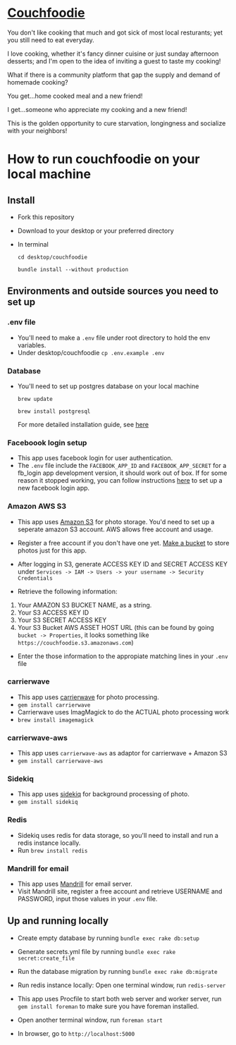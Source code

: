 <a href="http://couchfoodie.io" target="_blank">Couchfoodie</a>
===========

You don't like cooking that much and got sick of most local resturants; yet you still need to eat everyday.

I love cooking, whether it's fancy dinner cuisine or just sunday afternoon desserts; and I'm open to the idea of inviting a guest to taste my cooking!

What if there is a community platform that gap the supply and demand of homemade cooking?

You get...home cooked meal and a new friend!

I get...someone who appreciate my cooking and a new friend!

This is the golden opportunity to cure starvation, longingness and socialize with your neighbors!

# How to run couchfoodie on your local machine #

## Install  

* Fork this repository
* Download to your desktop or your preferred directory
* In terminal 

	`cd desktop/couchfoodie`

	`bundle install --without production`

## Environments and outside sources you need to set up

### .env file

* You'll need to make a `.env` file under root directory to hold the env variables. 
* Under desktop/couchfoodie `cp .env.example .env`

### Database

* You'll need to set up postgres database on your local machine

	<code>brew update</code>

	<code>brew install postgresql</code>

	For more detailed installation guide, see <a href="http://www.moncefbelyamani.com/how-to-install-postgresql-on-a-mac-with-homebrew-and-lunchy/" target="_blank">here</a>


### Faceboook login setup

* This app uses facebook login for user authentication. 
* The `.env` file include the `FACEBOOK_APP_ID` and `FACEBOOK_APP_SECRET` for a fb_login app development version, it should work out of box. If for some reason it stopped working, you can follow instructions <a href="https://developers.facebook.com/docs/facebook-login/v2.1" target="_blank">here</a> to set up a new facebook login app.

### Amazon AWS S3

* This app uses <a href="http://aws.amazon.com/s3/?sc_channel=PS&sc_campaign=AWS_Free_Tier_2013_T&sc_country=US&sc_publisher=Google&sc_medium=b_test_storage_e-aws_s3&sc_content=40951151682&sc_detail=Aws%20s3&sc_category=storage_CDN&sc_segment=s3&sc_matchtype=e" target="_blank">Amazon S3</a> for photo storage. You'd need to set up a seperate amazon S3 account. AWS allows free account and usage.

* Register a free account if you don't have one yet. <a href="http://docs.aws.amazon.com/AmazonS3/latest/gsg/CreatingABucket.html" target="_blank">Make a bucket</a> to store photos just for this app.

* After logging in S3, generate ACCESS KEY ID and SECRET ACCESS KEY under `Services -> IAM -> Users -> your username -> Security Credentials`
* Retrieve the following information:

1. Your AMAZON S3 BUCKET NAME, as a string.
2. Your S3 ACCESS KEY ID
3. Your S3 SECRET ACCESS KEY
4. Your S3 Bucket AWS ASSET HOST URL (this can be found by going `bucket -> Properties`, it looks something like `https://couchfoodie.s3.amazonaws.com`)

* Enter the those information to the appropiate matching lines in your `.env` file

### carrierwave

* This app uses <a href="https://github.com/carrierwaveuploader/carrierwave" target="_blank">carrierwave</a> for photo processing. 
* `gem install carrierwave`
* Carrierwave uses ImagMagick to do the ACTUAL photo processing work
* `brew install imagemagick`

### carrierwave-aws

* This app uses `carrierwave-aws` as adaptor for carrierwave + Amazon S3
* `gem install carrierwave-aws`


### Sidekiq

* This app uses <a href="https://github.com/mperham/sidekiq" target="_blank">sidekiq</a> for background processing of photo.
* `gem install sidekiq`

### Redis

* Sidekiq uses redis for data storage, so you'll need to install and run a redis instance locally.
* Run `brew install redis`

### Mandrill for email

* This app uses <a href="https://www.mandrill.com/" target="_blank">Mandrill</a> for email server.
* Visit Mandrill site, register a free account and retrieve USERNAME and PASSWORD, input those values in your `.env` file. 

## Up and running locally

* Create empty database by running `bundle exec rake db:setup`
* Generate secrets.yml file by running `bundle exec rake secret:create_file`
* Run the database migration by running `bundle exec rake db:migrate`

* Run redis instance locally: Open one terminal window, run `redis-server`
* This app uses Procfile to start both web server and worker server, run `gem install foreman` to make sure you have foreman installed.
* Open another terminal window, run `foreman start`
* In browser, go to `http://localhost:5000`
